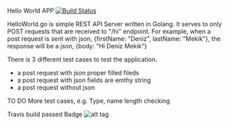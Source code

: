 Hello World APP  [![Build Status](https://travis-ci.org/denizmekik/golangServer.png?branch=master)](https://travis-ci.org/denizmekik/golangServer)

HelloWorld.go is simple REST API Server written in Golang. It serves to only POST requests that are received to "/hi" endpoint.
For example, when a post request is sent with json, {firstName: "Deniz", lastName: "Mekik"}, the response will be a json, {body: "Hi Deniz Mekik"}

There is 3 different test cases to test the application. 
  - a post request with json proper filled fileds
  - a post request with json fields are emthy string
  - a post request without json
  
  
TO DO
More test cases, e.g. Type, name length checking

Travis build passed Badge
![alt tag](http://s33.postimg.org/bilkktkkv/Passed_Badge.png)
